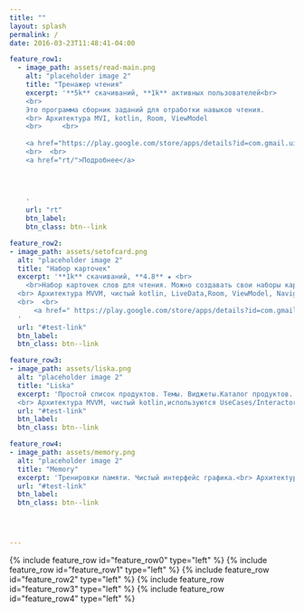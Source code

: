 ```yaml
---
title: ""
layout: splash
permalink: /
date: 2016-03-23T11:48:41-04:00

feature_row1:
  - image_path: assets/read-main.png
    alt: "placeholder image 2"
    title: "Тренажер чтения"
    excerpt: '**5k** скачиваний, **1k** активных пользователей<br>
    <br>
    Это программа сборник заданий для отработки навыков чтения.
    <br> Архитектура MVI, kotlin, Room, ViewModel
    <br>     <br>
    
    <a href="https://play.google.com/store/apps/details?id=com.gmail.uia059466.readtrainer">Открыть в GooglePlay</a>
    <br>  <br>
    <a href="rt/">Подробнее</a>

 
 
    
    '
    url: "rt"
    btn_label:   
    btn_class: btn--link

feature_row2:
- image_path: assets/setofcard.png
  alt: "placeholder image 2"
  title: "Набор карточек"
  excerpt: '**1k** скачиваний, **4.8** ★ <br>
    <br>Набор карточек слов для чтения. Можно создавать свои наборы карт, можно откладывать карты для повтора позднее.
  <br> Архитектура MVVM, чистый kotlin, LiveData,Room, ViewModel, Navigation 
  <br>  <br>
      <a href=" https://play.google.com/store/apps/details?id=com.gmail.uia059466.setofcardreading.word">Открыть в GooglePlay</a>
  '
  url: "#test-link"
  btn_label:   
  btn_class: btn--link

feature_row3:
- image_path: assets/liska.png
  alt: "placeholder image 2"
  title: "Liska"
  excerpt: 'Простой список продуктов. Темы. Виджеты.Каталог продуктов.
  <br> Архитектура MVVM, чистый kotlin,используются UseCases/Interactors, LiveData,Room, ViewModel, Navigation'
  url: "#test-link"
  btn_label:   
  btn_class: btn--link

feature_row4:
- image_path: assets/memory.png
  alt: "placeholder image 2"
  title: "Memory"
  excerpt: 'Тренировки памяти. Чистый интерфейс графика.<br> Архитектура MVP, java.'
  url: "#test-link"
  btn_label:   
  btn_class: btn--link




---
```


{% include feature_row id="feature_row0" type="left" %}
{% include feature_row id="feature_row1" type="left" %}
{% include feature_row id="feature_row2" type="left" %}
{% include feature_row id="feature_row3" type="left" %}
{% include feature_row id="feature_row4" type="left" %}

